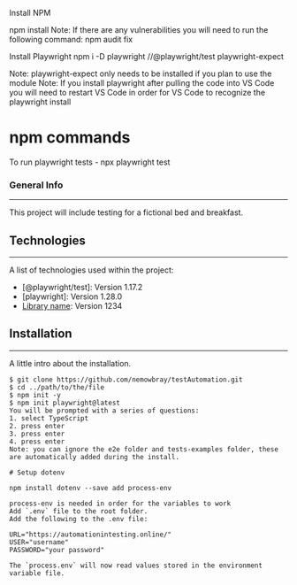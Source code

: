Install NPM

npm install
Note: If there are any vulnerabilities you will need to run the following command: npm audit fix

Install Playwright
npm i -D playwright //@playwright/test playwright-expect

Note: playwright-expect only needs to be installed if you plan to use the module
Note: If you install playwright after pulling the code into VS Code you will need to restart VS Code in order for VS Code to recognize the playwright install

# npm commands

To run playwright tests -
npx playwright test

### General Info

---

This project will include testing for a fictional bed and breakfast.

## Technologies

---

A list of technologies used within the project:

- [@playwright/test]: Version 1.17.2
- [playwright]: Version 1.28.0
- [Library name](https://example.com): Version 1234

## Installation

---

A little intro about the installation.

```
$ git clone https://github.com/nemowbray/testAutomation.git
$ cd ../path/to/the/file
$ npm init -y
$ npm init playwright@latest
You will be prompted with a series of questions:
1. select TypeScript
2. press enter
3. press enter
4. press enter
Note: you can ignore the e2e folder and tests-examples folder, these are automatically added during the install.

# Setup dotenv

npm install dotenv --save add process-env

process-env is needed in order for the variables to work
Add `.env` file to the root folder.
Add the following to the .env file:

URL="https://automationintesting.online/"
USER="username"
PASSWORD="your password"

The `process.env` will now read values stored in the environment variable file.
```
